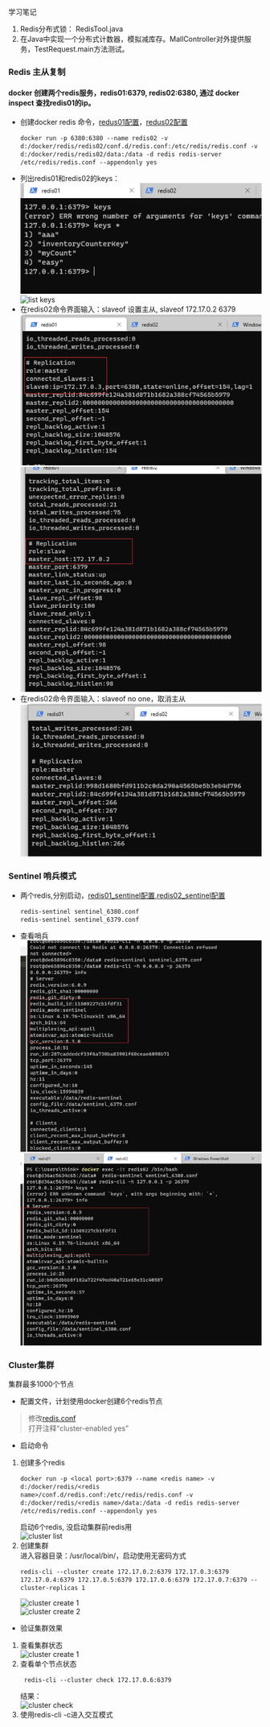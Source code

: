 学习笔记 
1. Redis分布式锁： RedisTool.java
2. 在Java中实现一个分布式计数器，模拟减库存。MallController对外提供服务，TestRequest.main方法测试。

### Redis 主从复制  
#### docker 创建两个redis服务，redis01:6379, redis02:6380, 通过 docker inspect <container id> 查找redis01的ip。  
- 创建docker redis 命令，[redus01配置](https://github.com/jmwasky/JAVA-000/blob/main/Week_11/redis/config/redis01_6379.conf)，[redus02配置](https://github.com/jmwasky/JAVA-000/blob/main/Week_11/redis/config/redis01_6380.conf)  
  ```shell script
  docker run -p 6380:6380 --name redis02 -v d:/docker/redis/redis02/conf.d/redis.conf:/etc/redis/redis.conf -v d:/docker/redis/redis02/data:/data -d redis redis-server /etc/redis/redis.conf --appendonly yes
  ```
- 列出redis01和redis02的keys：  
![list keys](https://github.com/jmwasky/JAVA-000/blob/main/Week_11/redis/imges/Redis01-01.png)   
![list keys](https://github.com/jmwasky/JAVA-000/blob/main/Week_11/redis/imges/Redis01-02.png)
- 在redis02命令界面输入：slaveof <masterIp> <masterPort> 设置主从, slaveof 172.17.0.2 6379    
![list slave](https://github.com/jmwasky/JAVA-000/blob/main/Week_11/redis/imges/Redis01-02-slaveof-info.png)    
![list slave](https://github.com/jmwasky/JAVA-000/blob/main/Week_11/redis/imges/Redis02-02-slaveof-info.png)  
- 在redis02命令界面输入：slaveof no one，取消主从  
![list keys](https://github.com/jmwasky/JAVA-000/blob/main/Week_11/redis/imges/Redis02-03-slaveof-no-one.png)
### Sentinel 哨兵模式
- 两个redis,分别启动，[redis01_sentinel配置](https://github.com/jmwasky/JAVA-000/blob/main/Week_11/redis/config/sentinel_6379.conf),[redis02_sentinel配置](https://github.com/jmwasky/JAVA-000/blob/main/Week_11/redis/config/sentinel_6380.conf)  
  ```shell script
  redis-sentinel sentinel_6380.conf
  redis-sentinel sentinel_6379.conf
  ``` 
- 查看哨兵  
![sentinel1](https://github.com/jmwasky/JAVA-000/blob/main/Week_11/redis/imges/Redis01-sentinel-info.png)  
![sentinel2](https://github.com/jmwasky/JAVA-000/blob/main/Week_11/redis/imges/Redis02-sentinel-info.png)
### Cluster集群  
集群最多1000个节点
- 配置文件，计划使用docker创建6个redis节点    
> 修改[redis.conf](https://github.com/jmwasky/JAVA-000/blob/main/Week_11/redis/config/redis.conf)  
> 打开注释“cluster-enabled yes”
- 启动命令
1. 创建多个redis  
    ```shell script
    docker run -p <local port>:6379 --name <redis name> -v d:/docker/redis/<redis name>/conf.d/redis.conf:/etc/redis/redis.conf -v d:/docker/redis/<redis name>/data:/data -d redis redis-server /etc/redis/redis.conf --appendonly yes
    ```
   启动6个redis, 没启动集群前redis用  
   ![cluster list](https://github.com/jmwasky/JAVA-000/blob/main/Week_11/redis/images/Cluster_start.png)  
2. 创建集群  
   进入容器目录：/usr/local/bin/，启动使用无密码方式  
    ```shell script
    redis-cli --cluster create 172.17.0.2:6379 172.17.0.3:6379 172.17.0.4:6379 172.17.0.5:6379 172.17.0.6:6379 172.17.0.7:6379 --cluster-replicas 1
    ```
   ![cluster create 1](https://github.com/jmwasky/JAVA-000/blob/main/Week_11/redis/images/Cluster_create_1.png)   
   ![cluster create 2](https://github.com/jmwasky/JAVA-000/blob/main/Week_11/redis/images/Cluster_create_2.png)  
- 验证集群效果  
1. 查看集群状态  
  ![cluster create 1](https://github.com/jmwasky/JAVA-000/blob/main/Week_11/redis/images/Cluster_info.png)
2. 查看单个节点状态
   ```shell script
    redis-cli --cluster check 172.17.0.6:6379
   ```
   结果：  
   ![cluster check](https://github.com/jmwasky/JAVA-000/blob/main/Week_11/redis/images/Cluster_create.png)  
3. 使用redis-cli -c进入交互模式
 
